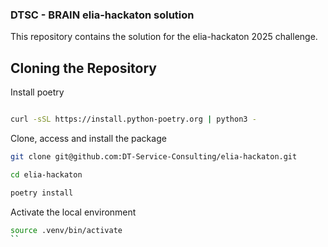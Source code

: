 ### DTSC - BRAIN elia-hackaton solution

This repository contains the solution for the elia-hackaton 2025 challenge.

## Cloning the Repository

Install poetry
```sh

curl -sSL https://install.python-poetry.org | python3 -
```

Clone, access and install the package

```sh
git clone git@github.com:DT-Service-Consulting/elia-hackaton.git

cd elia-hackaton

poetry install
```

Activate the local environment
```sh
source .venv/bin/activate
``


